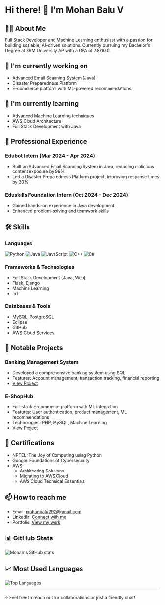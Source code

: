 # Hi there! 👋 I'm Mohan Balu V

## 👨‍💻 About Me
Full Stack Developer and Machine Learning enthusiast with a passion for building scalable, AI-driven solutions. Currently pursuing my Bachelor's Degree at SRM University AP with a GPA of 7.8/10.0.

## 🔭 I'm currently working on
- Advanced Email Scanning System (Java)
- Disaster Preparedness Platform
- E-commerce platform with ML-powered recommendations

## 🌱 I'm currently learning
- Advanced Machine Learning techniques
- AWS Cloud Architecture
- Full Stack Development with Java

## 💼 Professional Experience
### Edubot Intern (Mar 2024 - Apr 2024)
- Built an Advanced Email Scanning System in Java, reducing malicious content exposure by 99%
- Led a Disaster Preparedness Platform project, improving response times by 30%

### Eduskills Foundation Intern (Oct 2024 - Dec 2024)
- Gained hands-on experience in Java development
- Enhanced problem-solving and teamwork skills

## 🛠️ Skills
### Languages
![Python](https://img.shields.io/badge/-Python-3776AB?style=flat&logo=Python&logoColor=white)
![Java](https://img.shields.io/badge/-Java-007396?style=flat&logo=Java&logoColor=white)
![JavaScript](https://img.shields.io/badge/-JavaScript-F7DF1E?style=flat&logo=JavaScript&logoColor=black)
![C++](https://img.shields.io/badge/-C++-00599C?style=flat&logo=c%2B%2B&logoColor=white)
![C#](https://img.shields.io/badge/-C%23-239120?style=flat&logo=c-sharp&logoColor=white)

### Frameworks & Technologies
- Full Stack Development (Java, Web)
- Flask, Django
- Machine Learning
- IoT

### Databases & Tools
- MySQL, PostgreSQL
- Eclipse
- GitHub
- AWS Cloud Services

## 🎯 Notable Projects

### Banking Management System
- Developed a comprehensive banking system using SQL
- Features: Account management, transaction tracking, financial reporting
- [View Project](#)

### E-ShopHub
- Full-stack E-commerce platform with ML integration
- Features: User authentication, product management, ML recommendations
- Technologies: PHP, MySQL, Machine Learning
- [View Project](#)

## 📜 Certifications
- NPTEL: The Joy of Computing using Python
- Google: Foundations of Cybersecurity
- AWS: 
  - Architecting Solutions
  - Migrating to AWS Cloud
  - AWS Cloud Technical Essentials

## 📫 How to reach me
- Email: mohanbalu292@gmail.com
- LinkedIn: [Connect with me](https://www.linkedin.com/in/mohanbalu/)
- Portfolio: [View my work](https://mohanbalu-resume.netlify.app/)

## 📊 GitHub Stats
![Mohan's GitHub stats](https://github-readme-stats.vercel.app/api?username=Mohanbalu&show_icons=true&theme=radical)

## 📈 Most Used Languages
![Top Languages](https://github-readme-stats.vercel.app/api/top-langs/?username=Mohanbalu&layout=compact&theme=radical)

---
⭐️ Feel free to reach out for collaborations or just a friendly chat!
